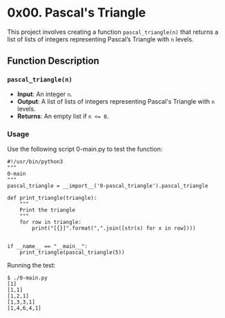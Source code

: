 # 0x00. Pascal's Triangle

This project involves creating a function `pascal_triangle(n)` that returns a list of lists of integers representing Pascal’s Triangle with `n` levels.

## Function Description

### `pascal_triangle(n)`
- **Input**: An integer `n`.
- **Output**: A list of lists of integers representing Pascal's Triangle with `n` levels.
- **Returns**: An empty list if `n <= 0`.

### Usage

Use the following script 0-main.py to test the function:
```
#!/usr/bin/python3
"""
0-main
"""
pascal_triangle = __import__('0-pascal_triangle').pascal_triangle

def print_triangle(triangle):
    """
    Print the triangle
    """
    for row in triangle:
        print("[{}]".format(",".join([str(x) for x in row])))


if __name__ == "__main__":
    print_triangle(pascal_triangle(5))
```

Running the test:
```
$ ./0-main.py
[1]
[1,1]
[1,2,1]
[1,3,3,1]
[1,4,6,4,1]
```

